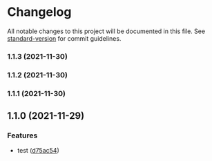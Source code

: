 # Changelog

All notable changes to this project will be documented in this file. See [standard-version](https://github.com/conventional-changelog/standard-version) for commit guidelines.

### 1.1.3 (2021-11-30)

### 1.1.2 (2021-11-30)

### 1.1.1 (2021-11-30)

## 1.1.0 (2021-11-29)


### Features

* test ([d75ac54](https://github.com/EricRobertCampbell/semantic-versioning-test-js/commit/d75ac544bf8302870561ad07b4dad321c41e7627))
